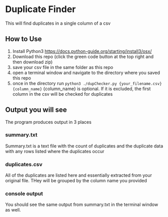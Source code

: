 # Duplicate Finder

This will find duplicates in a single column of a csv

## How to Use

1. Install Python3 https://docs.python-guide.org/starting/install3/osx/
2. Download this repo (click the green code button at the top right and then download zip)
3. save your csv file in the same folder as this repo
4. open a terminal window and navigate to the directory where you saved this repo
5. once in the directory run 
``python3 ./dupChecker.py {your_filename.csv} {column_name}``
 {column_name} is optional. If it is excluded, the first column in the csv will be checked for duplicates

## Output you will see

The program produces output in 3 places

### summary.txt

Summary.txt is a text file with the count of duplicates and the duplicate data with any rows listed where the duplicates occur

### duplicates.csv

All of the duplicates are listed here and essentially extracted from your original file. THey will be grouped by the column name you provided

### console output

You should see the same output from summary.txt in the terminal window as well.